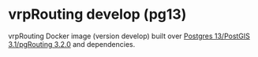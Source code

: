 # vrpRouting develop (pg13)

vrpRouting Docker image (version develop) built over [Postgres 13/PostGIS 3.1/pgRouting 3.2.0](https://hub.docker.com/r/pgrouting/pgrouting) and dependencies.
